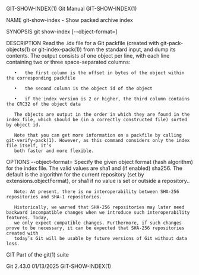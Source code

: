 GIT-SHOW-INDEX(1)							  Git Manual							     GIT-SHOW-INDEX(1)

NAME
       git-show-index - Show packed archive index

SYNOPSIS
       git show-index [--object-format=<hash-algorithm>]

DESCRIPTION
       Read the .idx file for a Git packfile (created with git-pack-objects(1) or git-index-pack(1)) from the standard input, and dump its contents. The
       output consists of one object per line, with each line containing two or three space-separated columns:

       •   the first column is the offset in bytes of the object within the corresponding packfile

       •   the second column is the object id of the object

       •   if the index version is 2 or higher, the third column contains the CRC32 of the object data

       The objects are output in the order in which they are found in the index file, which should be (in a correctly constructed file) sorted by object id.

       Note that you can get more information on a packfile by calling git-verify-pack(1). However, as this command considers only the index file itself, it’s
       both faster and more flexible.

OPTIONS
       --object-format=<hash-algorithm>
	   Specify the given object format (hash algorithm) for the index file. The valid values are sha1 and (if enabled) sha256. The default is the
	   algorithm for the current repository (set by extensions.objectFormat), or sha1 if no value is set or outside a repository..

	   Note: At present, there is no interoperability between SHA-256 repositories and SHA-1 repositories.

       Historically, we warned that SHA-256 repositories may later need backward incompatible changes when we introduce such interoperability features. Today,
       we only expect compatible changes. Furthermore, if such changes prove to be necessary, it can be expected that SHA-256 repositories created with
       today’s Git will be usable by future versions of Git without data loss.

GIT
       Part of the git(1) suite

Git 2.43.0								  01/13/2025							     GIT-SHOW-INDEX(1)
